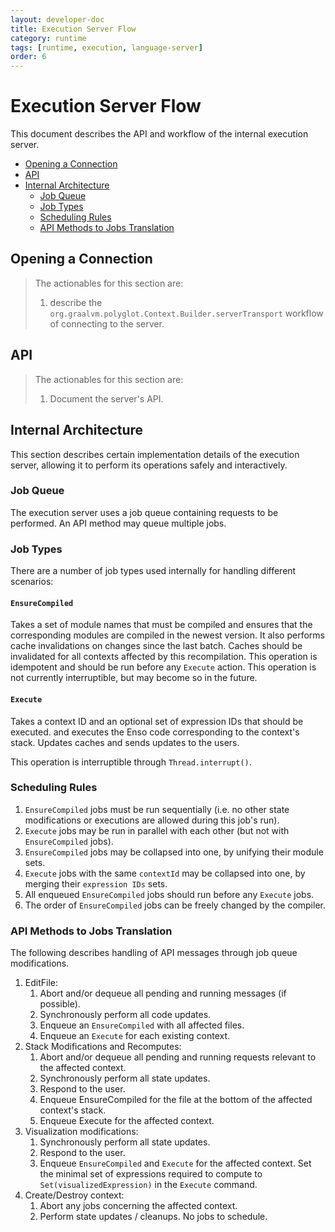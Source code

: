 ```yaml
---
layout: developer-doc
title: Execution Server Flow
category: runtime
tags: [runtime, execution, language-server]
order: 6
---
```


# Execution Server Flow

This document describes the API and workflow of the internal execution server.

<!-- MarkdownTOC levels="2,3" autolink="true" -->

- [Opening a Connection](#opening-a-connection)
- [API](#api)
- [Internal Architecture](#internal-architecture)
  - [Job Queue](#job-queue)
  - [Job Types](#job-types)
  - [Scheduling Rules](#scheduling-rules)
  - [API Methods to Jobs Translation](#api-methods-to-jobs-translation)

<!-- /MarkdownTOC -->

## Opening a Connection

> The actionables for this section are:
>
> 1. describe the `org.graalvm.polyglot.Context.Builder.serverTransport`
>    workflow of connecting to the server.

## API

> The actionables for this section are:
>
> 1. Document the server's API.

## Internal Architecture

This section describes certain implementation details of the execution server,
allowing it to perform its operations safely and interactively.

### Job Queue

The execution server uses a job queue containing requests to be performed. An
API method may queue multiple jobs.

### Job Types

There are a number of job types used internally for handling different
scenarios:

#### `EnsureCompiled`

Takes a set of module names that must be compiled and ensures that the
corresponding modules are compiled in the newest version. It also performs cache
invalidations on changes since the last batch. Caches should be invalidated for
all contexts affected by this recompilation. This operation is idempotent and
should be run before any `Execute` action. This operation is not currently
interruptible, but may become so in the future.

#### `Execute`

Takes a context ID and an optional set of expression IDs that should be
executed. and executes the Enso code corresponding to the context's stack.
Updates caches and sends updates to the users.

This operation is interruptible through `Thread.interrupt()`.

### Scheduling Rules

1. `EnsureCompiled` jobs must be run sequentially (i.e. no other state
   modifications or executions are allowed during this job's run).
2. `Execute` jobs may be run in parallel with each other (but not with
   `EnsureCompiled` jobs).
3. `EnsureCompiled` jobs may be collapsed into one, by unifying their module
   sets.
4. `Execute` jobs with the same `contextId` may be collapsed into one, by
   merging their `expression IDs` sets.
5. All enqueued `EnsureCompiled` jobs should run before any `Execute` jobs.
6. The order of `EnsureCompiled` jobs can be freely changed by the compiler.

### API Methods to Jobs Translation

The following describes handling of API messages through job queue
modifications.

1. EditFile:
   1. Abort and/or dequeue all pending and running messages (if possible).
   2. Synchronously perform all code updates.
   3. Enqueue an `EnsureCompiled` with all affected files.
   4. Enqueue an `Execute` for each existing context.
2. Stack Modifications and Recomputes:
   1. Abort and/or dequeue all pending and running requests relevant to the
      affected context.
   2. Synchronously perform all state updates.
   3. Respond to the user.
   4. Enqueue EnsureCompiled for the file at the bottom of the affected
      context's stack.
   5. Enqueue Execute for the affected context.
3. Visualization modifications:
   1. Synchronously perform all state updates.
   2. Respond to the user.
   3. Enqueue `EnsureCompiled` and `Execute` for the affected context. Set the
      minimal set of expressions required to compute to
      `Set(visualizedExpression)` in the `Execute` command.
4. Create/Destroy context:
   1. Abort any jobs concerning the affected context.
   2. Perform state updates / cleanups. No jobs to schedule.
